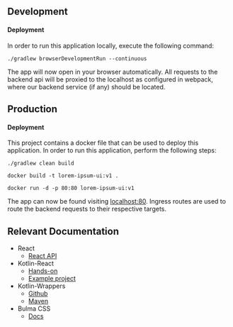 ## Development

#### Deployment
In order to run this application locally, execute the following command:

```
./gradlew browserDevelopmentRun --continuous
```

The app will now open in your browser automatically. All requests to the backend api will be proxied to the localhost as 
configured in webpack, where our backend service (if any) should be located.

## Production

#### Deployment

This project contains a docker file that can be used to deploy this application. In order to run this application, 
perform the following steps:

```
./gradlew clean build
```

```
docker build -t lorem-ipsum-ui:v1 .
```

```
docker run -d -p 80:80 lorem-ipsum-ui:v1
```

The app can now be found visiting <localhost:80>. Ingress routes are used to route the backend requests to their
respective targets.

## Relevant Documentation

- React
  - [React API](https://reactjs.org/docs/react-api.html)
- Kotlin-React 
  - [Hands-on](https://play.kotlinlang.org/hands-on/Building%20Web%20Applications%20with%20React%20and%20Kotlin%20JS)
  - [Example project](https://github.com/Kotlin/full-stack-web-jetbrains-night-sample)
- Kotlin-Wrappers 
  - [Github](https://github.com/JetBrains/kotlin-wrappers) 
  - [Maven](https://mvnrepository.com/artifact/org.jetbrains.kotlin-wrappers)
- Bulma CSS
  - [Docs](https://bulma.io/documentation/)
